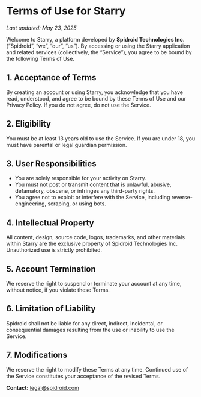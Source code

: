 # Terms of Use for Starry
_Last updated: May 23, 2025_

Welcome to Starry, a platform developed by **Spidroid Technologies Inc.** (“Spidroid”, “we”, “our”, “us”). By accessing or using the Starry application and related services (collectively, the “Service”), you agree to be bound by the following Terms of Use.

## 1. Acceptance of Terms
By creating an account or using Starry, you acknowledge that you have read, understood, and agree to be bound by these Terms of Use and our Privacy Policy. If you do not agree, do not use the Service.

## 2. Eligibility
You must be at least 13 years old to use the Service. If you are under 18, you must have parental or legal guardian permission.

## 3. User Responsibilities
- You are solely responsible for your activity on Starry.
- You must not post or transmit content that is unlawful, abusive, defamatory, obscene, or infringes any third-party rights.
- You agree not to exploit or interfere with the Service, including reverse-engineering, scraping, or using bots.

## 4. Intellectual Property
All content, design, source code, logos, trademarks, and other materials within Starry are the exclusive property of Spidroid Technologies Inc. Unauthorized use is strictly prohibited.

## 5. Account Termination
We reserve the right to suspend or terminate your account at any time, without notice, if you violate these Terms.

## 6. Limitation of Liability
Spidroid shall not be liable for any direct, indirect, incidental, or consequential damages resulting from the use or inability to use the Service.

## 7. Modifications
We reserve the right to modify these Terms at any time. Continued use of the Service constitutes your acceptance of the revised Terms.

**Contact:** legal@spidroid.com
